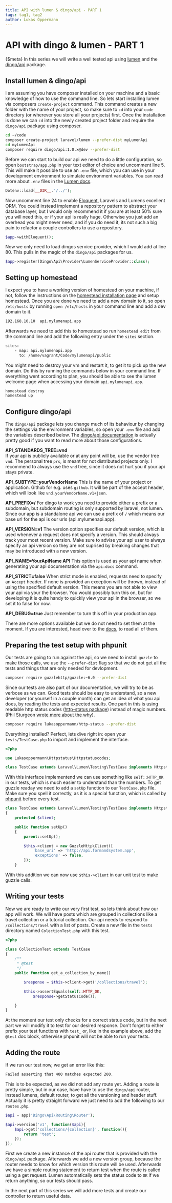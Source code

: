 ```yaml
---
title: API with lumen & dingo/api - PART 1
tags: tag1, tag2
author: Lukas Oppermann
---
```

# API with dingo & lumen - PART 1
{$meta}
In this series we will write a well tested api using [lumen](http://lumen.laravel.com/) and the [dingo/api](https://github.com/dingo/api) package.

## Install lumen & dingo/api

I am assuming you have composer installed on your machine and a basic knowledge of how to use the command line.
So lets start installing lumen via composers `create-project` command. This command creates a new folder with the name of your project, so make sure to `cd` into your `code` directory (or wherever you store all your projects) first. Once the installation is done we can `cd` into the newly created project folder and require the `dingo/api` package using composer.

```bash
cd ~/code
composer create-project laravel/lumen --prefer-dist myLumenApi
cd myLumenApi
composer require dingo/api:1.0.x@dev --prefer-dist
```

Before we can start to build our api we need to do a little configuration, so open `bootstrap/app.php` in your text editor of choice and uncomment line 5. This will make it possible to use an `.env` file, which you can use in your development environment to simulate environment variables. You can read more about `.env` files in the [Lumen docs](http://lumen.laravel.com/docs/installation#environment-configuration).

```php
Dotenv::load(__DIR__.'/../');
```

Now uncomment line 24 to enable [Eloquent](http://laravel.com/docs/5.1/eloquent), Laravels and Lumens excellent ORM. You could instead implement a repository pattern to abstract your database layer, but I would only recommend it if you are at least 50% sure you will need this, or if your api is really huge. Otherwise you just add an overhead you might never need, and if you do need it, its not such a big pain to refactor a couple controllers to use a repository.

```php
$app->withEloquent();
```

Now we only need to load dingos service provider, which I would add at line 80. This pulls in the magic of the `dingo/api` packages for us.

```php
$app->register(Dingo\Api\Provider\LumenServiceProvider::class);
```

## Setting up homestead
I expect you to have a working version of homestead on your machine, if not, follow the instructions on the [homestead installation page](http://laravel.com/docs/master/homestead) and setup homestead. Once you are done we need to add a new domain to it, so open `/etc/hosts` by running `open /etc/hosts` in your command line and add a dev domain to it.

```bash
192.168.10.10  api.mylumenapi.app
```

Afterwards we need to add this to homestead so run `homestead edit` from the command line and add the following entry under the `sites` section.

```bash
sites:
    - map: api.mylumenapi.app
      to: /home/vagrant/Code/mylumenapi/public
```

You might need to destroy your vm and restart it, to get it to pick up the new domain. Do this by running the commands below in your command line. If everything went according to plan, you should be able to see the lumen welcome page when accessing your domain `api.mylumenapi.app`.

```bash
homestead destroy
homestead up
```

## Configure dingo/api
The `dingo/api` package lets you change much of its bahaviour by changing the settings via the environment variables, so open your `.env` file and add the variables described below. The [dingo/api documentation](https://github.com/dingo/api/wiki/Configuration) is actually pretty good if you want to read more about those configurations.

**API_STANDARDS_TREE=vnd**   
If your api is publicly available or at any point will be, use the vendor tree `vnd`. The personal tree `prs`, is meant for not distributed projects only. I recommend to always use the `vnd` tree, since it does not hurt you if your api stays private.

**API_SUBTYPE=yourVendorName**
This is the name of your project or application. Github for e.g. uses `github`. It will be part of the accept header, which will look like `vnd.yourVendorName.v1+json`.

**API_PREFIX=/**
For dingo to work you need to provide either a prefix or a subdomain, but subdomain routing is only supported by laravel, not lumen. Since our app is a standalone api we can use a prefix of `/` which means our base url for the api is our urls (api.mylumenapi.app).

**API_VERSION=v1**
The version option specifies our default version, which is used whenever a request does not specify a version. This should always track your most recent version. Make sure to advise your api user to always specify an api version so they are not suprised by breaking changes that may be introduced with a new version.

**API_NAME=YourApiName API**
This option is used as your api name when generating your api documentation via the `api:docs` command.

**API_STRICT=false**
When strict mode is enabled, requests need to specify an `Accept` header. If none is provided an exception will be thrown, instead of using the specified default version. This means you are not able to view your api via your the browser. You would possibly turn this on, but for developing it is quite handy to quickly view your api in the browser, so we set it to false for now.

**API_DEBUG=true**
Just remember to turn this off in your production app.

There are more options available but we do not need to set them at the moment. If you are interested, head over to the [docs](https://github.com/dingo/api/wiki/Configuration), to read all of them.

## Preparing the test setup with phpunit

Our tests are going to run against the api, so we need to install `guzzle` to make those calls, we use the `--prefer-dist` flag so that we do not get all the tests and things that are only needed for devlopment.

```bash
composer require guzzlehttp/guzzle:~6.0 --prefer-dist
```

Since our tests are also part of our documentation, we will try to be as verbose as we can. Good tests should be easy to understand, so a new developer (or yourself in a couple month) can get an idea of what you api does, by reading the tests and expected results. One part in this is using readable http status codes ([http-status package](https://github.com/lukasoppermann/http-status)) instead of magic numbers. (Phil Sturgeon [wrote more about the why](https://philsturgeon.uk/http/2015/08/16/avoid-hardcoding-http-status-codes/)).

```bash
composer require lukasoppermann/http-status --prefer-dist
```

Everything installed? Perfect, lets dive right in: open your `tests/TestCase.php` to import and implement the interface.

```php
<?php

use Lukasoppermann\Httpstatus\Httpstatuscodes;

class TestCase extends Laravel\Lumen\Testing\TestCase implements Httpstatuscodes{
```

With this interface implementend we can use something like `self::HTTP_OK` in our tests, which is much easier to understand than the numbers. To get guzzle readay we need to add a `setUp` function to our `TestCase.php` file. Make sure you spell it correctly, as it is a special function, which is called by [phpunit](https://phpunit.de/manual/current/en/fixtures.html) before every test.

```php
class TestCase extends Laravel\Lumen\Testing\TestCase implements Httpstatuscodes
{
    protected $client;

    public function setUp()
    {
        parent::setUp();

        $this->client = new GuzzleHttp\Client([
            'base_uri' => 'http://api.formandsystem.app',
            'exceptions' => false,
        ]);
    }
```

With this addition we can now use `$this->client` in our unit test to make guzzle calls.

## Writing your tests

Now we are ready to write our very first test, so lets think about how our app will work. We will have posts which are grouped in collections like a travel collection or a tutorial collection. Our api needs to respond to `/collections/travel` with a list of posts. Create a new file in the `tests` directory named `ColectionTest.php` with this test.

```php
<?php

class CollectionTest extends TestCase
{
    /**
     * @test
     */
    public function get_a_collection_by_name()

        $response = $this->client->get('/collections/travel');

        $this->assertEquals(self::HTTP_OK,
            $response->getStatusCode());

    }
}
```

At the moment our test only checks for a correct status code, but in the next part we will modify it to test for our desired response. Don't forget to either prefix your test functions with `test_` or, like in the example above, add the `@test` doc block, otherwise phpunit will not be able to run your tests.

## Adding the route
If we run our test now, we get an error like this:

```bash
Failed asserting that 400 matches expected 200.
```

This is to be expected, as we did not add any route yet. Adding a route is pretty simple, but in our case, have have to use the `dingo/api` router, instead lumens, default router, to get all the versioning and header stuff. Actually it is pretty straight forward we just need to add the following to our `routes.php`.

```php
$api = app('Dingo\Api\Routing\Router');

$api->version('v1', function($api){
    $api->get('collections/{collection}', function(){
        return 'test';
    });
});
```

First we create a new instance of the api router that is provided with the `dingo/api` package. Afterwards we add a new version group, because the router needs to know for which version this route will be used. Afterwards we have a simple routing statement to return test when the route is called using a get request. Lumen automatically sets the status code to `OK` if we return anything, so our tests should pass.

In the next part of this series we will add more tests and create our controller to return useful data.
